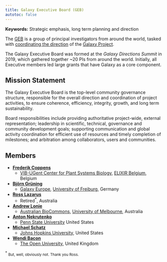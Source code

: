 ```yaml
---
title: Galaxy Executive Board (GEB)
autotoc: false
---
```


**Keywords:** Strategic emphasis, long term planning and direction

The [GEB](/community/governance/geb/) is a group of principal investigators from around the world, tasked with [coordinating the direction](/community/governance/) of the [Galaxy Project](/).

The Galaxy Executive Board was formed at the _Galaxy Directions Summit_ in 2019, which gathered together ~20 PIs from around the world. Initially,
all Executive members led large grants that have Galaxy as a core component.

## Mission Statement

The Galaxy Executive Board is the top-level community governance structure, responsible for the overall direction and coordination of project activities, to ensure coherence, efficiency, integrity, growth, and long term sustainability.

Board responsibilities include providing authoritative project-wide, external representation; leadership in scientific, technical, governance and community development goals; supporting communication and global activity coordination for efficient use of resources and timely completion of milestones; and arbitration among collaborators, users and communities.

## Members

* **[Frederik Coppens](https://www.elixir-belgium.org/organisation/steeringgroup/frederik-coppens)**
    * [VIB-UGent Center for Plant Systems Biology](https://vib.be/vib-ugent-center-plant-systems-biology), [ELIXIR Belgium](https://www.elixir-belgium.org/), Belgium
* **[Björn Grüning](https://github.com/bgruening)**
    * [Galaxy Europe](https://galaxyproject.eu/), [University of Freiburg](https://uni-freiburg.de/en/), Germany
* **[Ross Lazarus](https://github.com/fubar2)**
    * Retired<sup>*</sup>, Australia
* **[Andrew Lonie](https://www.melbournebioinformatics.org.au/people/andrew-lonie/)**
    * [Australian BioCommons](https://www.biocommons.org.au/), [University of Melbourne](https://unimelb.edu.au/), Australia
* **[Anton Nekrutenko](https://www.huck.psu.edu/people/anton-nekrutenko)**
    * [Penn State University](https://psu.edu/) United States
* **[Michael Schatz](https://schatz-lab.org/)**
    * [Johns Hopkins University](https://jhu.edu/), United States
* **[Wendi Bacon](https://www.open.ac.uk/people/wb2845)**
    * [The Open University](https://www.open.ac.uk/research/faculties), United Kingdom

<sup>*</sup> <small>But, well, obviously not.  Thank you Ross.</small>

